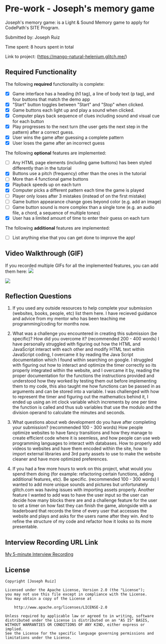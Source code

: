 # Pre-work - Joseph's memory game

Joseph's memory game: is a Light & Sound Memory game to apply for CodePath's SITE Program. 

Submitted by: Joseph Ruiz

Time spent: 8 hours spent in total

Link to project: (https://mango-natural-helenium.glitch.me/)

## Required Functionality

The following **required** functionality is complete:

* [x] Game interface has a heading (h1 tag), a line of body text (p tag), and four buttons that match the demo app
* [x] "Start" button toggles between "Start" and "Stop" when clicked. 
* [x] Game buttons each light up and play a sound when clicked. 
* [x] Computer plays back sequence of clues including sound and visual cue for each button
* [x] Play progresses to the next turn (the user gets the next step in the pattern) after a correct guess. 
* [x] User wins the game after guessing a complete pattern
* [x] User loses the game after an incorrect guess

The following **optional** features are implemented:

* [ ] Any HTML page elements (including game buttons) has been styled differently than in the tutorial
* [x] Buttons use a pitch (frequency) other than the ones in the tutorial
* [ ] More than 4 functional game buttons
* [x] Playback speeds up on each turn
* [x] Computer picks a different pattern each time the game is played
* [ ] Player only loses after 3 mistakes (instead of on the first mistake)
* [ ] Game button appearance change goes beyond color (e.g. add an image)
* [ ] Game button sound is more complex than a single tone (e.g. an audio file, a chord, a sequence of multiple tones)
* [x] User has a limited amount of time to enter their guess on each turn

The following **additional** features are implemented:

- [ ] List anything else that you can get done to improve the app!

## Video Walkthrough (GIF)

If you recorded multiple GIFs for all the implemented features, you can add them here:
![](https://cdn.glitch.global/dd105f18-9760-4ec1-9f94-ef7162c8e584/Project_gif.gif?v=1648779040319)

![](https://cdn.glitch.global/dd105f18-9760-4ec1-9f94-ef7162c8e584/Project_gif2.gif?v=1648779062378)

## Reflection Questions
1. If you used any outside resources to help complete your submission (websites, books, people, etc) list them here. 
I have recieved guidance and advice from my mentor who has been teaching me programming/coding for months now.

2. What was a challenge you encountered in creating this submission (be specific)? How did you overcome it? (recommended 200 - 400 words) 
I have personally struggled with figuring out how the HTML and JavaScript interact with each other and modify HTML text within JavaScript coding, I overcame it by reading the Java Script documentation which I found within searching on google. I struggled with figuring out how to interact and optimize the timer correctly so its properly integrated within the website, and I overcame it by, reading the proper documentation for the functions the instructions provided and understood how they worked by testing them out before implementing them to my code, this also taught me how functions can be passed in as arguments and can be stored into a variable. I was challenged with how to represent the timer and figuring out the mathematics behind it, I ended up using an int clock variable which increments by one per time the function is called and thus sub  variables that use the modulo and the division operand to calculate the minutes and seconds.

3. What questions about web development do you have after completing your submission? (recommended 100 - 300 words) 
How people optimize websites to have fancy transitions and how they manage to create efficient code where it is seemless, and how people can use web programming languages to interact with databases. How to properly add videos to websites and have them encoded within the site, how to import external libraries and 3rd party assets to use to make the website cleaner and have more optimized preferences. 

4. If you had a few more hours to work on this project, what would you spend them doing (for example: refactoring certain functions, adding additional features, etc). Be specific. (recommended 100 - 300 words) 
I wanted to add more unique sounds and pictures but unfortunately glitch.com was having issues with importing assets properly. Another feature I wanted to add was to have the user input so the user can decide how many blocks there are and a challenge feature for the user to set a timer on how fast they can finish the game, alongside with a leaderboard that records the time of every user that accesses the website and plays and asks for the users name after they win. And to refine the structure of my code and refactor how it looks so its more presentable.



## Interview Recording URL Link

[My 5-minute Interview Recording](your-link-here)


## License

    Copyright [Joseph Ruiz]

    Licensed under the Apache License, Version 2.0 (the "License");
    you may not use this file except in compliance with the License.
    You may obtain a copy of the License at

        http://www.apache.org/licenses/LICENSE-2.0

    Unless required by applicable law or agreed to in writing, software
    distributed under the License is distributed on an "AS IS" BASIS,
    WITHOUT WARRANTIES OR CONDITIONS OF ANY KIND, either express or implied.
    See the License for the specific language governing permissions and
    limitations under the License.
